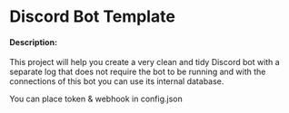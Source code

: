 # Discord Bot Template
#### Description:
This project will help you create a very clean and tidy Discord bot with a separate log that does not require the bot to be running and with the connections of this bot you can use its internal database.

You can place token & webhook in config.json
